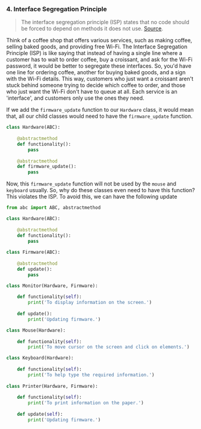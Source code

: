 ### 4. Interface Segregation Principle
> The interface segregation principle (ISP) states that no code should be forced to depend on methods it does not use. [Source](https://en.wikipedia.org/wiki/Interface_segregation_principle#cite_note-ASD-1).

Think of a coffee shop that offers various services, such as making coffee, selling baked goods, and providing free Wi-Fi. The Interface Segregation Principle (ISP) is like saying that instead of having a single line where a customer has to wait to order coffee, buy a croissant, and ask for the Wi-Fi password, it would be better to segregate these interfaces. So, you'd have one line for ordering coffee, another for buying baked goods, and a sign with the Wi-Fi details. This way, customers who just want a croissant aren't stuck behind someone trying to decide which coffee to order, and those who just want the Wi-Fi don't have to queue at all. Each service is an 'interface', and customers only use the ones they need.

If we add the `firmware_update` function to our `Hardware` class, it would mean that, all our child classes would need to have the `firmware_update` function.

```python
class Hardware(ABC):
    
    @abstractmethod
    def functionality():
        pass
    
    @abstractmethod
    def firmware_update():
        pass
```

Now, this `firmware_update` function will not be used by the `mouse` and `keyboard` usually. So, why do these classes even need to have this function? This violates the ISP.
To avoid this, we can have the following update

```python
from abc import ABC, abstractmethod

class Hardware(ABC):
    
    @abstractmethod
    def functionality():
        pass
    
class Firmware(ABC):
    
    @abstractmethod
    def update():
        pass

class Monitor(Hardware, Firmware):
    
    def functionality(self):
        print('To display information on the screen.')
        
    def update():
        print('Updating firmware.')

class Mouse(Hardware):
    
    def functionality(self):
        print('To move cursor on the screen and click on elements.')

class Keyboard(Hardware):
    
    def functionality(self):
        print('To help type the required information.')
        
class Printer(Hardware, Firmware):
    
    def functionality(self):
        print('To print information on the paper.')
        
    def update(self):
        print('Updating firmware.')
```
